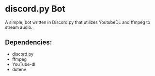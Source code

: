# discord.py Bot
A simple, bot written in Discord.py that utilizes YoutubeDL and ffmpeg to stream audio.

## Dependencies:

- discord.py
- ffmpeg
- YouTube-dl
- dotenv
